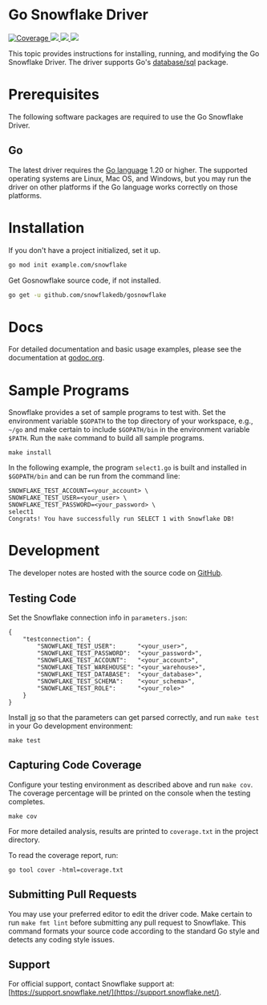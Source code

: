 # Go Snowflake Driver

<a href="https://codecov.io/github/snowflakedb/gosnowflake?branch=master">
    <img alt="Coverage" src="https://codecov.io/github/snowflakedb/gosnowflake/coverage.svg?branch=master">
</a>
<a href="https://github.com/snowflakedb/gosnowflake/actions?query=workflow%3A%22Build+and+Test%22">
    <img src="https://github.com/snowflakedb/gosnowflake/workflows/Build%20and%20Test/badge.svg?branch=master">
</a>
<a href="http://www.apache.org/licenses/LICENSE-2.0.txt">
    <img src="http://img.shields.io/:license-Apache%202-brightgreen.svg">
</a>
<a href="https://goreportcard.com/report/github.com/snowflakedb/gosnowflake">
    <img src="https://goreportcard.com/badge/github.com/snowflakedb/gosnowflake">
</a>

This topic provides instructions for installing, running, and modifying the Go Snowflake Driver. The driver supports Go's [database/sql](https://golang.org/pkg/database/sql/) package.

# Prerequisites

The following software packages are required to use the Go Snowflake Driver.

## Go

The latest driver requires the [Go language](https://golang.org/) 1.20 or higher. The supported operating systems are Linux, Mac OS, and Windows, but you may run the driver on other platforms if the Go language works correctly on those platforms.


# Installation

If you don't have a project initialized, set it up.

```sh
go mod init example.com/snowflake
```

Get Gosnowflake source code, if not installed.

```sh
go get -u github.com/snowflakedb/gosnowflake
```

# Docs

For detailed documentation and basic usage examples, please see the documentation at
[godoc.org](https://godoc.org/github.com/snowflakedb/gosnowflake/).

# Sample Programs

Snowflake provides a set of sample programs to test with. Set the environment variable ``$GOPATH`` to the top directory of your workspace, e.g., ``~/go`` and make certain to 
include ``$GOPATH/bin`` in the environment variable ``$PATH``. Run the ``make`` command to build all sample programs.

```
make install
```

In the following example, the program ``select1.go`` is built and installed in ``$GOPATH/bin`` and can be run from the command line:

```
SNOWFLAKE_TEST_ACCOUNT=<your_account> \
SNOWFLAKE_TEST_USER=<your_user> \
SNOWFLAKE_TEST_PASSWORD=<your_password> \
select1
Congrats! You have successfully run SELECT 1 with Snowflake DB!
```

# Development

The developer notes are hosted with the source code on [GitHub](https://github.com/snowflakedb/gosnowflake).

## Testing Code


Set the Snowflake connection info in ``parameters.json``:

```
{
    "testconnection": {
        "SNOWFLAKE_TEST_USER":      "<your_user>",
        "SNOWFLAKE_TEST_PASSWORD":  "<your_password>",
        "SNOWFLAKE_TEST_ACCOUNT":   "<your_account>",
        "SNOWFLAKE_TEST_WAREHOUSE": "<your_warehouse>",
        "SNOWFLAKE_TEST_DATABASE":  "<your_database>",
        "SNOWFLAKE_TEST_SCHEMA":    "<your_schema>",
        "SNOWFLAKE_TEST_ROLE":      "<your_role>"
    }
}
```

Install [jq](https://stedolan.github.io/jq) so that the parameters can get parsed correctly, and run ``make test`` in your Go development environment:

```
make test
```

## Capturing Code Coverage

Configure your testing environment as described above and run ``make cov``. The coverage percentage will be printed on the console when the testing completes. 

```
make cov
```

For more detailed analysis, results are printed to ``coverage.txt`` in the project directory.

To read the coverage report, run:

```
go tool cover -html=coverage.txt
```

## Submitting Pull Requests

You may use your preferred editor to edit the driver code. Make certain to run ``make fmt lint`` before submitting any pull request to Snowflake. This command formats your source code according to the standard Go style and detects any coding style issues.

## Support

For official support, contact Snowflake support at:
[https://support.snowflake.net/](https://support.snowflake.net/).

